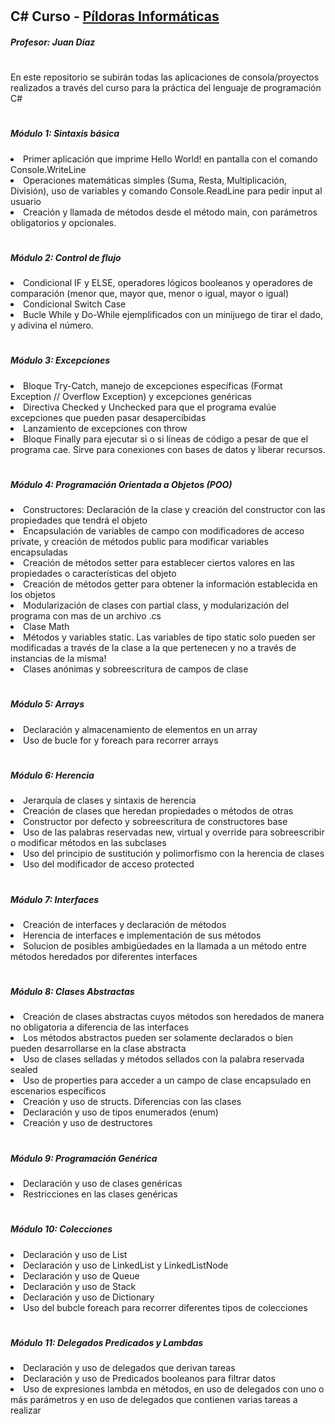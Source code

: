 # <h2>C# Curso - <a href="https://www.pildorasinformaticas.es/">Píldoras Informáticas</a></h2>
<h5>Profesor: Juan Díaz</h5>

#

<p>En este repositorio se subirán todas las aplicaciones de consola/proyectos realizados a través del curso para la práctica del lenguaje de programación C#</p>

#

<div>
  <h5>Módulo 1: Sintaxis básica</h5>
  <li>
    Primer aplicación que imprime Hello World! en pantalla con el comando Console.WriteLine
  </li>
  <li>
   Operaciones matemáticas simples (Suma, Resta, Multiplicación, División), uso de variables y comando Console.ReadLine para pedir input al usuario
  </li>
  <li>
    Creación y llamada de métodos desde el método main, con parámetros obligatorios y opcionales.
  </li>
</div>

#

<div>
  <h5>Módulo 2: Control de flujo</h5>
  <li>
    Condicional IF y ELSE, operadores lógicos booleanos y operadores de comparación (menor que, mayor que, menor o igual, mayor o igual)
  </li>
   <li>
    Condicional Switch Case
  </li>
  <li>
    Bucle While y Do-While ejemplificados con un minijuego de tirar el dado, y adivina el número.
  </li>
</div>

#

<div>
  <h5>Módulo 3: Excepciones</h5>
  <li>
    Bloque Try-Catch, manejo de excepciones específicas (Format Exception // Overflow Exception) y excepciones genéricas
  </li>
   <li>
    Directiva Checked y Unchecked para que el programa evalúe excepciones que pueden pasar desapercibidas
  </li>
  <li>
    Lanzamiento de excepciones con throw
  </li>
  <li>
    Bloque Finally para ejecutar si o si líneas de código a pesar de que el programa cae. Sirve para conexiones con bases de datos y liberar recursos.
  </li>
</div>

#

<div>
  <h5>Módulo 4: Programación Orientada a Objetos (POO)</h5>
  <li>
    Constructores: Declaración de la clase y creación del constructor con las propiedades que tendrá el objeto
  </li>
  <li>
    Encapsulación de variables de campo con modificadores de acceso private, y creación de métodos public para modificar variables encapsuladas
  </li>
   <li>
    Creación de métodos setter para establecer ciertos valores en las propiedades o características del objeto 
  </li>
  <li>
    Creación de métodos getter para obtener la información establecida en los objetos
  </li>
  <li>
    Modularización de clases con partial class, y modularización del programa con mas de un archivo .cs
  </li>
  <li>
    Clase Math
  </li>
  <li>
    Métodos y variables static. Las variables de tipo static solo pueden ser modificadas a través de la clase a la que pertenecen y no a través de instancias de la misma!
  </li>
  <li>
    Clases anónimas y sobreescritura de campos de clase
  </li>
</div>

#

<div>
  <h5>Módulo 5: Arrays</h5>
  <li>
    Declaración y almacenamiento de elementos en un array
  </li>
   <li>
    Uso de bucle for y foreach para recorrer arrays
  </li>
</div>

#

<div>
  <h5>Módulo 6: Herencia</h5>
  <li>
    Jerarquía de clases y sintaxis de herencia
  </li>
   <li>
    Creación de clases que heredan propiedades o métodos de otras
  </li>
  <li>
    Constructor por defecto y sobreescritura de constructores base
  </li>
  <li>
    Uso de las palabras reservadas new, virtual y override para sobreescribir o modificar métodos en las subclases
  </li>
  <li>
    Uso del principio de sustitución y polimorfismo con la herencia de clases 
  </li>
  <li>
    Uso del modificador de acceso protected 
  </li>
</div>

#

<div>
  <h5>Módulo 7: Interfaces</h5>
  <li>
    Creación de interfaces y declaración de métodos
  </li>
   <li>
    Herencia de interfaces e implementación de sus métodos
  </li>
  <li>
    Solucion de posibles ambigüedades en la llamada a un método entre métodos heredados por diferentes interfaces
  </li>
</div>

#

<div>
  <h5>Módulo 8: Clases Abstractas</h5>
  <li>
    Creación de clases abstractas cuyos métodos son heredados de manera no obligatoria a diferencia de las interfaces
  </li>
   <li>
    Los métodos abstractos pueden ser solamente declarados o bien pueden desarrollarse en la clase abstracta
  </li>
    <li>
    Uso de clases selladas y métodos sellados con la palabra reservada sealed
  </li>
   <li>
    Uso de properties para acceder a un campo de clase encapsulado en escenarios específicos
  </li>
  <li>
    Creación y uso de structs. Diferencias con las clases
  </li>
  <li>
    Declaración y uso de tipos enumerados (enum)
  </li>
  <li>
    Creación y uso de destructores
  </li>
</div>

#

<div>
  <h5>Módulo 9: Programación Genérica</h5>
  <li>
    Declaración y uso de clases genéricas
  </li>
    <li>
    Restricciones en las clases genéricas
  </li>
</div>

#

<div>
  <h5>Módulo 10: Colecciones</h5>
  <li>
    Declaración y uso de List
  </li>
    <li>
    Declaración y uso de LinkedList y LinkedListNode
  </li>
  <li>
    Declaración y uso de Queue
  </li>
  <li>
    Declaración y uso de Stack
  </li>
  <li>
    Declaración y uso de Dictionary
  </li>
  <li>
    Uso del bubcle foreach para recorrer diferentes tipos de colecciones
  </li>
</div>

#

<div>
  <h5>Módulo 11: Delegados Predicados y Lambdas</h5>
  <li>
    Declaración y uso de delegados que derivan tareas
  </li>
    <li>
    Declaración y uso de Predicados booleanos para filtrar datos
  </li>
  <li>
    Uso de expresiones lambda en métodos, en uso de delegados con uno o más parámetros y en uso de delegados que contienen varias tareas a realizar
  </li>
</div>
